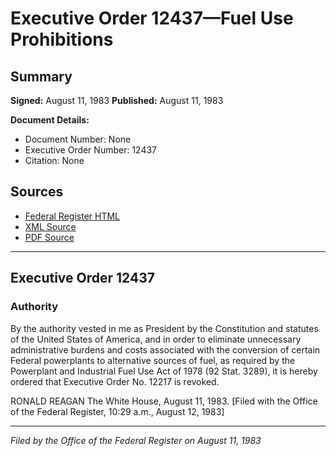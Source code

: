 # Executive Order 12437—Fuel Use Prohibitions

## Summary

**Signed:** August 11, 1983
**Published:** August 11, 1983

**Document Details:**
- Document Number: None
- Executive Order Number: 12437
- Citation: None

## Sources
- [Federal Register HTML](https://www.presidency.ucsb.edu/documents/executive-order-12437-fuel-use-prohibitions)
- [XML Source](None)
- [PDF Source](None)

---

## Executive Order 12437

### Authority

By the authority vested in me as President by the Constitution and statutes of the United States of America, and in order to eliminate unnecessary administrative burdens and costs associated with the conversion of certain Federal powerplants to alternative sources of fuel, as required by the Powerplant and Industrial Fuel Use Act of 1978 (92 Stat. 3289), it is hereby ordered that Executive Order No. 12217 is revoked.

RONALD REAGAN
The White House,
August 11, 1983.
[Filed with the Office of the Federal Register, 10:29 a.m., August 12, 1983]

---

*Filed by the Office of the Federal Register on August 11, 1983*
